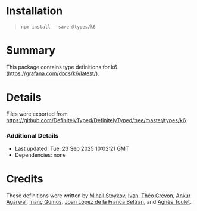 # Installation
> `npm install --save @types/k6`

# Summary
This package contains type definitions for k6 (https://grafana.com/docs/k6/latest/).

# Details
Files were exported from https://github.com/DefinitelyTyped/DefinitelyTyped/tree/master/types/k6.

### Additional Details
 * Last updated: Tue, 23 Sep 2025 10:02:21 GMT
 * Dependencies: none

# Credits
These definitions were written by [Mihail Stoykov](https://github.com/MStoykov), [Ivan](https://github.com/codebien), [Théo Crevon](https://github.com/oleiade), [Ankur Agarwal](https://github.com/ankur22), [İnanç Gümüş](https://github.com/inancgumus), [Joan López de la Franca Beltran](https://github.com/joanlopez), and [Agnès Toulet](https://github.com/AgnesToulet).
